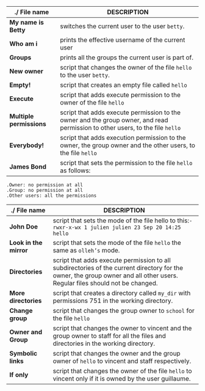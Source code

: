 |./ File name|DESCRIPTION      |
|------------|------------|
|**My name is Betty**|switches the current user to the user `betty`.|
|**Who am i**|prints the effective username of the current user|
|**Groups**|prints all the groups the current user is part of.|
|**New owner**|script that changes the owner of the file `hello` to the user `betty`.|
|**Empty!**|script that creates an empty file called `hello`|
|**Execute**|script that adds execute permission to the owner of the file `hello`|
|**Multiple permissions**|script that adds execute permission to the owner and the group owner, and read permission to other users, to the file `hello`|
|**Everybody!**|script that adds execution permission to the owner, the group owner and the other users, to the file `hello`|
|**James Bond**|script that sets the permission to the file `hello` as follows:|

    .Owner: no permission at all
    .Group: no permission at all
    .Other users: all the permissions
|./ File name|DESCRIPTION|
|------------|------------| 
|**John Doe**|script that sets the mode of the file hello to this:`-rwxr-x-wx 1 julien julien 23 Sep 20 14:25 hello`|
|**Look in the mirror**|script that sets the mode of the file `hello` the same as `olleh’s` mode.|
|**Directories**|script that adds execute permission to all subdirectories of the current directory for the owner, the group owner and all other users. Regular files should not be changed.|
|**More directories**|script that creates a directory called `my_dir` with permissions 751 in the working directory.|
|**Change group**|script that changes the group owner to `school` for the file `hello`|
|**Owner and Group**|script that changes the owner to vincent and the group owner to staff for all the files and directories in the working directory.|
|**Symbolic links**|script that changes the owner and the group owner of `hello` to vincent and staff respectively.|
|**If only**|script that changes the owner of the file `hello` to vincent only if it is owned by the user guillaume.|



